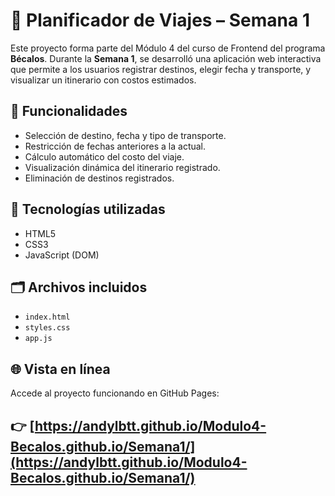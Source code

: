 # 🧳 Planificador de Viajes – Semana 1

Este proyecto forma parte del Módulo 4 del curso de Frontend del programa **Bécalos**. Durante la **Semana 1**, se desarrolló una aplicación web interactiva que permite a los usuarios registrar destinos, elegir fecha y transporte, y visualizar un itinerario con costos estimados.

## 🚀 Funcionalidades

- Selección de destino, fecha y tipo de transporte.
- Restricción de fechas anteriores a la actual.
- Cálculo automático del costo del viaje.
- Visualización dinámica del itinerario registrado.
- Eliminación de destinos registrados.

## 🧠 Tecnologías utilizadas

- HTML5
- CSS3
- JavaScript (DOM)

## 🗂 Archivos incluidos

- `index.html`
- `styles.css`
- `app.js` 

## 🌐 Vista en línea

Accede al proyecto funcionando en GitHub Pages:

👉 [https://andylbtt.github.io/Modulo4-Becalos.github.io/Semana1/](https://andylbtt.github.io/Modulo4-Becalos.github.io/Semana1/)
---